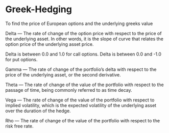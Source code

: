 # Greek-Hedging

To find the price of European options and the underlying greeks value

Delta — The rate of change of the option price with respect to the price of the underlying asset. In other words, it is the slope of curve that relates the option price of the underlying asset price.

Delta is between 0.0 and 1.0 for call options.
Delta is between 0.0 and -1.0 for put options.

Gamma — The rate of change of the portfolio’s delta with respect to the price of the underlying asset, or the second derivative.

Theta — The rate of change of the value of the portfolio with respect to the passage of time, being commonly referred to as time decay.

Vega — The rate of change of the value of the portfolio with respect to implied volatility, which is the expected volatility of the underlying asset over the duration of the hedge.

Rho — The rate of change of the value of the portfolio with respect to the risk free rate.
